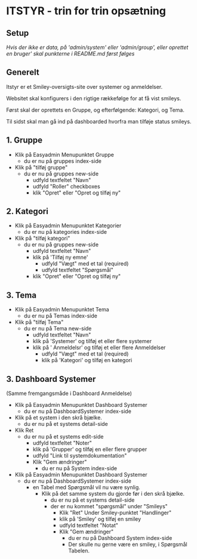 # ITSTYR - trin for trin opsætning

## Setup

*Hvis der ikke er data, på 'admin/system' eller 'admin/group', eller oprettet en bruger' skal punkterne i README.md
først følges*

## Generelt

Itstyr er et Smiley-oversigts-site over systemer og anmeldelser.

Websitet skal konfigurers i den rigtige rækkefølge for at få vist smileys.

Først skal der oprettets en Gruppe, og efterfølgende: Kategori, og Tema.

Til sidst skal man gå ind på dashboarded hvorfra man tilføje status smileys.

## 1. Gruppe

- Klik på Easyadmin Menupunktet Gruppe
  - du er nu på gruppes index-side
- Klik på "tilføj gruppe"
  - du er nu på gruppes new-side
    - udfyld textfeltet "Navn"
    - udfyld "Roller" checkboxes
    - klik "Opret" eller "Opret og tilføj ny"

## 2. Kategori

- Klik på Easyadmin Menupunktet Kategorier
  - du er nu på kategories index-side
- Klik på "tilføj kategori"
  - du er nu på gruppes new-side
    - udfyld textfeltet "Navn"
    - klik på 'Tilføj ny emne'
      - udfyld "Vægt" med et tal (required)
      - udfyld textfeltet "Spørgsmål"
    - klik "Opret" eller "Opret og tilføj ny"

## 3. Tema

- Klik på Easyadmin Menupunktet Tema
  - du er nu på Temas index-side
- Klik på "tilføj Tema"
  - du er nu på Tema new-side
    - udfyld textfeltet "Navn"
    - klik på 'Systemer' og tilføj et eller flere systemer
    - klik på ' Anmeldelsr' og tilføj et eller flere Anmeldelser
      - udfyld "Vægt" med et tal (required)
      - klik på 'Kategori' og tilføj en kategori

## 3. Dashboard Systemer

(Samme fremgangsmåde i Dashboard Anmeldelse)

- Klik på Easyadmin Menupunktet Dashboard Systemer
  - du er nu på DashboardSystemer index-side
- Klik på et system i den skrå bjælke.
  - du er nu på et systems detail-side
- Klik Ret
  - du er nu på et systems edit-side
    - udfyld textfeltet "Noter"
    - klik på 'Grupper' og tilføj en eller flere grupper
    - udfyld "Link til systemdokumentation"
    - Klik "Gem ændringer"
      - du er nu på System index-side
- Klik på Easyadmin Menupunktet Dashboard Systemer
  - du er nu på DashboardSystemer index-side
    - en Tabel med Spørgsmål vil nu være synlig.
      - Klik på det samme system du gjorde før i den skrå bjælke.
        - du er nu på et systems detail-side
        - der er nu kommet "spørgsmål" under "Smileys"
          - Klik "Ret" Under Smiley-punktet "Handlinger"
          - klik på 'Smiley' og tilføj en smiley
          - udfyld textfeltet "Notat"
          - Klik "Gem ændringer"
            - du er nu på Dashboard System index-side
            - Der skulle nu gerne være en smiley, i Spørgsmål Tabelen.
